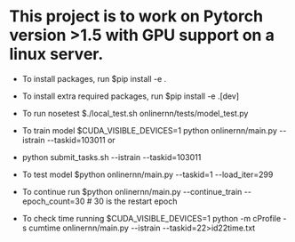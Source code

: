 # This project is to work on Pytorch version >1.5 with GPU support on a linux server. 

- To install packages, run $pip install -e .

- To install extra required packages, run $pip install -e .[dev]

- To run nosetest $./local_test.sh onlinernn/tests/model_test.py 

- To train model $CUDA_VISIBLE_DEVICES=1 python onlinernn/main.py --istrain --taskid=103011
or 
- python submit_tasks.sh --istrain --taskid=103011

- To test model $python onlinernn/main.py --taskid=1 --load_iter=299

- To continue run $python onlinernn/main.py --continue_train --epoch_count=30  # 30 is the restart epoch 

- To check time running $CUDA_VISIBLE_DEVICES=1 python -m cProfile -s cumtime onlinernn/main.py --istrain --taskid=22>id22time.txt